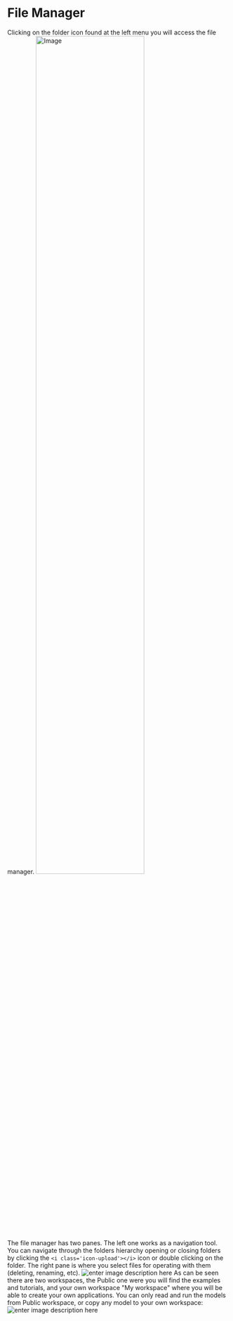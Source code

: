 # File Manager
Clicking on the folder icon found at the left menu you will access the file manager.
<img alt="Image" title="icon coco" src="http://img.pyplan.org/FileManger-Open_small.png" width="70%"/>

The file manager has two panes. The left one works as a navigation tool. You can navigate through the folders hierarchy opening or closing folders by clicking the `<i class='icon-upload'></i>` icon or double clicking on the folder.
The right pane is where you select files for operating with them (deleting, renaming, etc).
![enter image description here](http://img.pyplan.org/FileManager-home.png)
As can be seen there are two workspaces, the Public one were you will find the examples and tutorials, and your own workspace "My workspace" where you will be able to create your own applications.
You can only read and run the models from Public workspace, or copy any model to your own workspace:
![enter image description here](http://img.pyplan.org/FileManager-CopyIn.png)


<!--stackedit_data:
eyJoaXN0b3J5IjpbLTIxMTUwODY1MDIsMTQ1MzAxNDI4MiwtNj
IwODYyMzM3LC0xNTg1NTYwMDA2LDE0MDUxOTMxNDgsMTQ0MjQw
OTg2MSw4MjI0MzU1NDQsMjA3MjI5NDI5MSwtMjg3OTkyMjI0LD
E3NDMxODE3MDcsLTEyMjE4NTk4MDMsNDYwOTk5ODI4LC0yOTMw
MjUzMTYsMTc0NTIzMjU1OF19
-->
